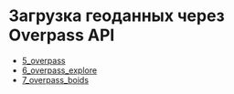 # Загрузка геоданных через Overpass API

- [5_overpass](./OSM/5_overpass)
- [6_overpass_explore](./OSM/6_overpass_explore)
- [7_overpass_boids](./OSM/7_overpass_boids)